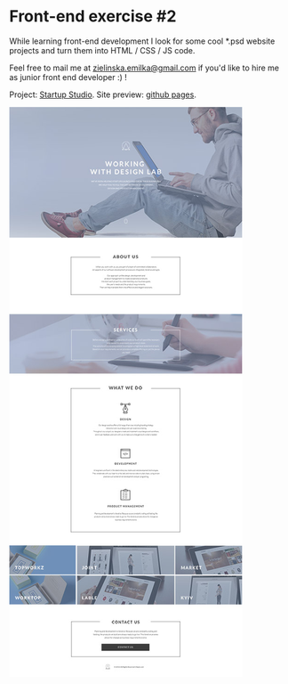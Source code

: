 
# Front-end exercise #2

While learning front-end development I look for some cool *.psd website projects and turn them into HTML / CSS / JS code. 

Feel free to mail me at zielinska.emilka@gmail.com if you'd like to hire me as junior front end developer :) !

Project: [Startup Studio](https://www.behance.net/gallery/24147467/FREE-PSD-Landing-page).
Site preview: [github pages](https://ezielinska.github.io/front-end-exercise-2/).

![alt tag](https://raw.githubusercontent.com/ezielinska/front-end-exercise-2/master/thumbnail.jpg)
